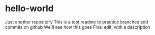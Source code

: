 # hello-world
Just another repository
This is a test readme to practice branches and commits on github
We'll see how this goes
Final edit, with a description
